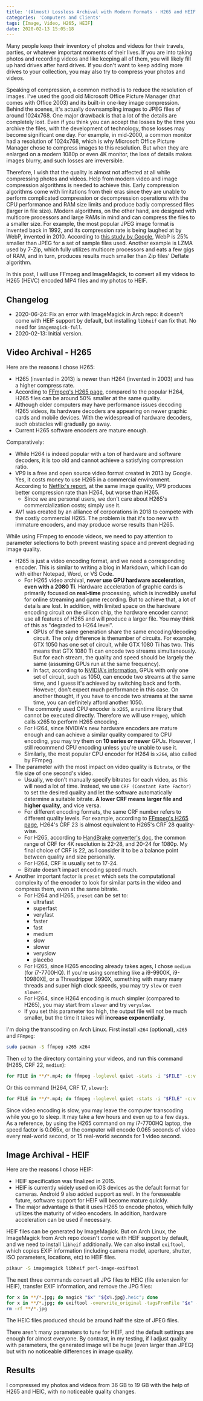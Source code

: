```yaml
---
title: '(Almost) Lossless Archival with Modern Formats - H265 and HEIF'
categories: 'Computers and Clients'
tags: [Image, Video, H265, HEIF]
date: 2020-02-13 15:05:18
---
```


Many people keep their inventory of photos and videos for their travels,
parties, or whatever important moments of their lives. If you are into taking
photos and recording videos and like keeping all of them, you will likely fill
up hard drives after hard drives. If you don't want to keep adding more drives
to your collection, you may also try to compress your photos and videos.

Speaking of compression, a common method is to reduce the resolution of images.
I've used the good old Microsoft Office Picture Manager (that comes with
Office 2003) and its built-in one-key image compression. Behind the scenes, it's
actually downsampling images to JPEG files of around 1024x768. One major
drawback is that a lot of the details are completely lost. Even if you think you
can accept the losses by the time you archive the files, with the development of
technology, those losses may become significant one day. For example, in
mid-2000, a common monitor had a resolution of 1024x768, which is why Microsoft
Office Picture Manager chose to compress images to this resolution. But when
they are enlarged on a modern 1080p or even 4K monitor, the loss of details
makes images blurry, and such losses are irreversible.

Therefore, I wish that the quality is almost not affected at all while
compressing photos and videos. Help from modern video and image compression
algorithms is needed to achieve this. Early compression algorithms come with
limitations from their eras since they are unable to perform complicated
compression or decompression operations with the CPU performance and RAM size
limits and produce badly compressed files (larger in file size). Modern
algorithms, on the other hand, are designed with multicore processors and large
RAMs in mind and can compress the files to a smaller size. For example, the most
popular JPEG image format is invented back in 1992, and its compression rate is
being laughed at by WebP, invented in 2010. According to
[this study by Google](https://developers.google.com/speed/webp/docs/webp_study),
WebP is 25% smaller than JPEG for a set of sample files used. Another example is
LZMA used by 7-Zip, which fully utilizes multicore processors and eats a few
gigs of RAM, and in turn, produces results much smaller than Zip files' Deflate
algorithm.

In this post, I will use FFmpeg and ImageMagick, to convert all my videos to
H265 (HEVC) encoded MP4 files and my photos to HEIF.

## Changelog

- 2020-06-24: Fix an error with ImageMagick in Arch repo: it doesn't come with
  HEIF support by default, but installing `libheif` can fix that. No need for
  `imagemagick-full`.
- 2020-02-13: Initial version.

## Video Archival - H265

Here are the reasons I chose H265:

- H265 (invented in 2013) is newer than H264 (invented in 2003) and has a higher
  compress rate.
- According to [FFmpeg's H265 page](https://trac.ffmpeg.org/wiki/Encode/H.265),
  compared to the popular H264, H265 files can be around 50% smaller at the same
  quality.
- Although older computers may have performance issues decoding H265 videos, its
  hardware decoders are appearing on newer graphic cards and mobile devices.
  With the widespread of hardware decoders, such obstacles will gradually go
  away.
- Current H265 software encoders are mature enough.

Comparatively:

- While H264 is indeed popular with a ton of hardware and software decoders, it
  is too old and cannot achieve a satisfying compression ratio.
- VP9 is a free and open source video format created in 2013 by Google. Yes, it
  costs money to use H265 in a commercial environment. According to
  [Netflix's report](https://netflixtechblog.com/a-large-scale-comparison-of-x264-x265-and-libvpx-a-sneak-peek-2e81e88f8b0f),
  at the same image quality, VP9 produces better compression rate than H264, but
  worse than H265.
  - Since we are personal users, we don't care about H265's commercialization
    costs; simply use it.
- AV1 was created by an alliance of corporations in 2018 to compete with the
  costly commercial H265. The problem is that it's too new with immature
  encoders, and may produce worse results than H265.

While using FFmpeg to encode videos, we need to pay attention to parameter
selections to both prevent wasting space and prevent degrading image quality.

- H265 is just a video encoding format, and we need a corresponding encoder.
  This is similar to writing a blog in Markdown, which I can do with either
  Notepad, Word, or VS Code.
  - For H265 video archival, **never use GPU hardware acceleration, even with a
    2080 Ti**. Hardware acceleration of graphic cards is primarily focused on
    **real-time** processing, which is incredibly useful for online streaming
    and game recording. But to achieve that, a lot of details are lost. In
    addition, with limited space on the hardware encoding circuit on the silicon
    chip, the hardware encoder cannot use all features of H265 and will produce
    a larger file. You may think of this as "degraded to H264 level".
    - GPUs of the same generation share the same encoding/decoding circuit. The
      only difference is thenumber of circuits. For example, GTX 1050 has one
      set of circuit, while GTX 1080 Ti has two. This means that GTX 1080 Ti can
      encode two streams simultaneously. But for each stream, the quality and
      speed should be largely the same (assuming GPUs run at the same
      frequency).
    - In fact, according to
      [NVIDIA's information](https://developer.nvidia.com/video-encode-decode-gpu-support-matrix),
      GPUs with only one set of circuit, such as 1050, can encode two streams at
      the same time, and I guess it's achieved by switching back and forth.
      However, don't expect much performance in this case. On another thought,
      if you have to encode two streams at the same time, you can definitely
      afford another 1050.
  - The commonly used CPU encoder is `x265`, a runtime library that cannot be
    executed directly. Therefore we will use `FFmpeg`, which calls x265 to
    perform H265 encoding.
  - For H264, since NVIDIA's new hardware encoders are mature enough and can
    achieve a similar quality compared to CPU encoding, you may try them on **10
    series or newer** GPUs. However, I still recommend CPU encoding unless
    you're unable to use it.
  - Similarly, the most popular CPU encoder for H264 is `x264`, also called by
    FFmpeg.
- The parameter with the most impact on video quality is `Bitrate`, or the file
  size of one second's video.
  - Usually, we don't manually specify bitrates for each video, as this will
    need a lot of time. Instead, we use `CRF (Constant Rate Factor)` to set the
    desired quality and let the software automatically determine a suitable
    bitrate. **A lower CRF means larger file and higher quality**, and vice
    versa.
  - For different encoding formats, the same CRF number refers to different
    quality levels. For example, according to
    [FFmpeg's H265 page](https://trac.ffmpeg.org/wiki/Encode/H.265), H264's CRF
    23 is almost equivalent to H265's CRF 28 quality-wise.
  - For H265, according to
    [HandBrake converter's doc](https://handbrake.fr/docs/en/latest/workflow/adjust-quality.html),
    the common range of CRF for 4K resolution is 22-28, and 20-24 for 1080p. My
    final choice of CRF is 22, as I consider it to be a balance point between
    quality and size personally.
  - For H264, CRF is usually set to 17-24.
  - Bitrate doesn't impact encoding speed much.
- Another important factor is `preset` which sets the computational complexity
  of the encoder to look for similar parts in the video and compress them, even
  at the same bitrate.
  - For H264 and H265, `preset` can be set to:
    - ultrafast
    - superfast
    - veryfast
    - faster
    - fast
    - medium
    - slow
    - slower
    - veryslow
    - placebo
  - For H265, since H265 encoding already takes ages, I chose `medium` (for
    i7-7700HQ). If you're using something like a i9-9900K, i9-10980XE, or a
    Threadripper 3990X, something with many many threads and super high clock
    speeds, you may try `slow` or even `slower`.
  - For H264, since H264 encoding is much simpler (compared to H265), you may
    start from `slower` and try `veryslow`.
  - If you set this parameter too high, the output file will not be much
    smaller, but the time it takes will **increase exponentially**.

I'm doing the transcoding on Arch Linux. First install `x264` (optional), `x265`
and `FFmpeg`:

```bash
sudo pacman -S ffmpeg x265 x264
```

Then `cd` to the directory containing your videos, and run this command (H265,
CRF 22, `medium`):

```bash
for FILE in **/*.mp4; do ffmpeg -loglevel quiet -stats -i "$FILE" -c:v libx265 -crf 22 -preset medium -c:a aac -b:a 128k -movflags +faststart "$FILE.converted.mp4"; done
```

Or this command (H264, CRF 17, `slower`):

```bash
for FILE in **/*.mp4; do ffmpeg -loglevel quiet -stats -i "$FILE" -c:v libx264 -crf 17 -preset slower -c:a aac -b:a 128k -movflags +faststart "$FILE.converted.mp4"; done
```

Since video encoding is slow, you may leave the computer transcoding while you
go to sleep. It may take a few hours and even up to a few days. As a reference,
by using the H265 command on my i7-7700HQ laptop, the speed factor is 0.065x, or
the computer will encode 0.065 seconds of video every real-world second, or 15
real-world seconds for 1 video second.

## Image Archival - HEIF

Here are the reasons I chose HEIF:

- HEIF specification was finalized in 2015.
- HEIF is currently widely used on iOS devices as the default format for
  cameras. Android 9 also added support as well. In the foreseeable future,
  software support for HEIF will become mature quickly.
- The major advantage is that it uses H265 to encode photos, which fully
  utilizes the maturity of video encoders. In addition, hardware acceleration
  can be used if necessary.

HEIF files can be generated by ImageMagick. But on Arch Linux, the ImageMagick
from Arch repo doesn't come with HEIF support by default, and we need to install
`libheif` additionally. We can also install `exiftool`, which copies EXIF
information (including camera model, aperture, shutter, ISO parameters,
locations, etc) to HEIF files.

```bash
pikaur -S imagemagick libheif perl-image-exiftool
```

The next three commands convert all JPG files to HEIC (file extension for HEIF),
transfer EXIF information, and remove the JPG files:

```bash
for x in **/*.jpg; do magick "$x" "${x%.jpg}.heic"; done
for x in **/*.jpg; do exiftool -overwrite_original -tagsFromFile "$x" -all:all "${x%.jpg}.heic"; done
rm -rf **/*.jpg
```

The HEIC files produced should be around half the size of JPEG files.

There aren't many parameters to tune for HEIF, and the default settings are
enough for almost everyone. By contrast, in my testing, if I adjust quality with
parameters, the generated image will be huge (even larger than JPEG) but with no
noticeable differences in image quality.

## Results

I compressed my photos and videos from 36 GB to 19 GB with the help of H265 and
HEIC, with no noticeable quality changes.
